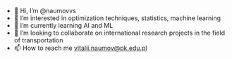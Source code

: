- 👋 Hi, I’m @naumovvs
- 👀 I’m interested in optimization techniques, statistics, machine learning
- 🌱 I’m currently learning AI and ML
- 💞️ I’m looking to collaborate on international research projects in the field of transportation
- 📫 How to reach me vitalii.naumov@pk.edu.pl

<!---
naumovvs/naumovvs is a ✨ special ✨ repository because its `README.md` (this file) appears on your GitHub profile.
You can click the Preview link to take a look at your changes.
--->
